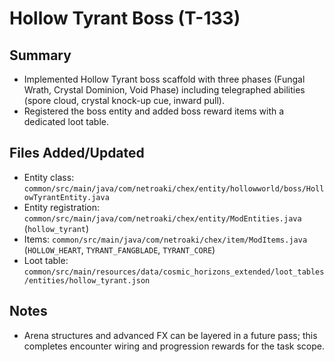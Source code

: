 # Hollow Tyrant Boss (T-133)

## Summary

- Implemented Hollow Tyrant boss scaffold with three phases (Fungal Wrath, Crystal Dominion, Void Phase) including telegraphed abilities (spore cloud, crystal knock-up cue, inward pull).
- Registered the boss entity and added boss reward items with a dedicated loot table.

## Files Added/Updated

- Entity class: `common/src/main/java/com/netroaki/chex/entity/hollowworld/boss/HollowTyrantEntity.java`
- Entity registration: `common/src/main/java/com/netroaki/chex/entity/ModEntities.java` (`hollow_tyrant`)
- Items: `common/src/main/java/com/netroaki/chex/item/ModItems.java` (`HOLLOW_HEART`, `TYRANT_FANGBLADE`, `TYRANT_CORE`)
- Loot table: `common/src/main/resources/data/cosmic_horizons_extended/loot_tables/entities/hollow_tyrant.json`

## Notes

- Arena structures and advanced FX can be layered in a future pass; this completes encounter wiring and progression rewards for the task scope.
